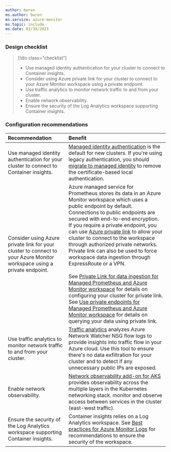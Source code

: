 ```yaml
---
author: bwren
ms.author: bwren
ms.service: azure-monitor
ms.topic: include
ms.date: 03/30/2023
---
```


### Design checklist

> [!div class="checklist"]
> - Use managed identity authentication for your cluster to connect to Container insights.
> - Consider using Azure private link for your cluster to connect to your Azure Monitor workspace using a private endpoint.
> - Use traffic analytics to monitor network traffic to and from your cluster.
> - Enable network observability.
> - Ensure the security of the Log Analytics workspace supporting Container insights.


### Configuration recommendations

| Recommendation | Benefit |
|:---|:---|
| Use managed identity authentication for your cluster to connect to Container insights. | [Managed identity authentication](../containers/container-insights-authentication.md) is the default for new clusters. If you're using legacy authentication, you should [migrate to managed identity](../containers/container-insights-authentication.md#how-to-enable) to remove the certificate-based local authentication. |
| Consider using Azure private link for your cluster to connect to your Azure Monitor workspace using a private endpoint.| Azure managed service for Prometheus stores its data in an Azure Monitor workspace which uses a public endpoint by default. Connections to public endpoints are secured with end-to-end encryption. If you require a private endpoint, you can use [Azure private link](../logs/private-link-security.md) to allow your cluster to connect to the workspace through authorized private networks. Private link can also be used to force workspace data ingestion through ExpressRoute or a VPN.<br><br>See [Private Link for data ingestion for Managed Prometheus and Azure Monitor workspace](../essentials/private-link-data-ingestion.md) for details on configuring your cluster for private link. See [Use private endpoints for Managed Prometheus and Azure Monitor workspace](../essentials/azure-monitor-workspace-private-endpoint.md) for details on querying your data using private link. |
| Use traffic analytics to monitor network traffic to and from your cluster. | [Traffic analytics](../../network-watcher/traffic-analytics.md) analyzes Azure Network Watcher NSG flow logs to provide insights into traffic flow in your Azure cloud. Use this tool to ensure there's no data exfiltration for your cluster and to detect if any unnecessary public IPs are exposed. |
| Enable network observability. | [Network observability add-on for AKS](https://techcommunity.microsoft.com/t5/azure-observability-blog/comprehensive-network-observability-for-aks-through-azure/ba-p/3825852) provides observability across the multiple layers in the Kubernetes networking stack. monitor and observe access between services in the cluster (east-west traffic). |
| Ensure the security of the Log Analytics workspace supporting Container insights. | Container insights relies on a Log Analytics workspace. See [Best practices for Azure Monitor Logs](../best-practices-logs.md#security) for recommendations to ensure the security of the workspace. |

